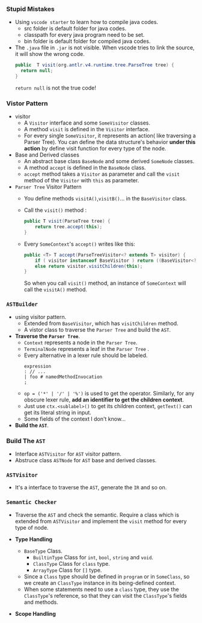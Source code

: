 ### **Stupid Mistakes**

- Using `vscode starter` to learn how to compile java codes.
    - src folder is default folder for java codes.
    - classpath for every java program need to be set.
    - bin folder is default folder for compiled java codes.
- The `.java` file in `.jar` is not visible. When vscode tries to link the source, it will show the wrong code.
  ```java
  public  T visit(org.antlr.v4.runtime.tree.ParseTree tree) {
    return null;
  }
  ```
  `return null` is not the true code!
### Vistor Pattern

- visitor 
  - A `Visitor` interface and some `SomeVisitor` classes.
  - A method `visit` is defined in the `Visitor` interface.
  - For every single `SomeVisitor`, it represents an action( like traversing a Parser Tree). You can define the data structure's behavior **under this action** by define visit function for every type of the node.
- Base and Derived classes
  - An abstract base class `BaseNode` and some derived `SomeNode` classes.
  - A method `accept` is defined in the `BaseNode` class.
  - `accept` method takes a `Visitor` as parameter and call the `visit` method of the `Visitor` with `this` as parameter.
- `Parser Tree` Visitor Pattern
  - You define methods `visitA()`,`visitB()`... in the `BaseVisitor` class.
  - Call the `visit()` method : 
  
    ```java
    public T visit(ParseTree tree) {
        return tree.accept(this);
    }
    ```
  - Every `SomeContext`'s `accept()` writes like this:
  
    ```java
    public <T> T accept(ParseTreeVisitor<? extends T> visitor) {
        if ( visitor instanceof BaseVisitor ) return ((BaseVisitor<? extends T>)visitor).visitA(this);
        else return visitor.visitChildren(this);
    }
    ```
    So when you call `visit()` method, an instance of `SomeContext` will call the `visitA()` method.


### `ASTBuilder`

- using visitor pattern.
  - Extended from `BaseVisitor`, which has `visitChildren` method.
  - A vistor class to traverse the `Parser Tree` and build the `AST`.
- **Traverse the `Parser Tree`**.
  - `Context` represents a node in the `Parser Tree`.
  - `TerminalNode` represents a leaf in the `Parser Tree` .
  - Every alternative in a lexer rule should be labeled.
    ```g4
    expression
    : // ...
    | foo # namedMethodInvocation
    ;
    ```
  - `op = ('*' | '/' | '%')` is used to get the operator. Similarly, for any obscure lexer rule, **add an identifier to get the children context**.
  - Just use `ctx.<sublabel>()` to get its children context, `getText()` can get its literal string in input.
  - Some fields of the context I don't know...
- **Build the `AST`**.

### Build The `AST`
- Interface `ASTVisitor` for `AST` visitor pattern.
- Abstruce class `ASTNode` for `AST` base and derived classes.

### `ASTVisitor`
- It's a interface to traverse the `AST`, generate the `IR` and so on.

### `Semantic Checker`

- Traverse the `AST` and check the semantic. Require a class which is extended from `ASTVisitor` and implement the `visit` method for every type of node.

- **Type Handling**
  - `BaseType` Class.
    - `BuiltinType` Class for `int`, `bool`, `string` and `void`.
    - `ClassType` Class for `class` type.
    - `ArrayType` Class for `[]` type.
  - Since a `Class` type  should be defined in `program` or in `SomeClass`, so we create an `ClassType` instance in its being-defined context.
  - When some statements need to use a `class` type, they use the `ClassType`'s reference, so that they can visit the `ClassType`'s fields and methods.
- **Scope Handling**
